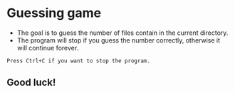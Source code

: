 # Guessing game

- The goal is to guess the number of files contain in the current 
directory.
- The program will stop if you guess the number correctly, otherwise 
it will continue forever.

```
Press Ctrl+C if you want to stop the program.
```
## Good luck!
